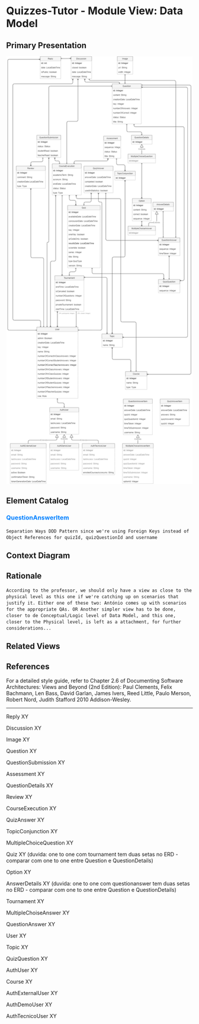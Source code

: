 # Quizzes-Tutor - Module View: Data Model

## Primary Presentation

<img src="pictures/Data Model View.png" width="900" >

## Element Catalog

### <span style="color:#0080ff">QuestionAnswerItem</span>
`Separation Ways DDD Pattern since we're using Foreign Keys instead of Object References for quizId, quizQuestionId and username`

## Context Diagram

## Rationale
`According to the professor, we should only have a view as close to the physical level as this one if we're catching up on scenarios that justify it. Either one of these two: António comes up with scenarios for the appropriate QAs. OR Another simpler view has to be done, closer to de Conceptual/Logic level of Data Model, and this one, closer to the Physical level, is left as a attachment, for further considerations...`

## Related Views

## References
For a detailed style guide, refer to Chapter 2.6 of Documenting Software Architectures: Views and Beyond (2nd Edition): Paul Clements, Felix Bachmann, Len Bass, David Garlan, James Ivers, Reed Little, Paulo Merson, Robert Nord, Judith Stafford 2010 Addison-Wesley.

----------------------------------------------
Reply			        XY


Discussion		        XY

Image			        XY

Question		        XY

QuestionSubmission  	XY

Assessment		        XY

QuestionDetails		    XY

Review 			        XY

CourseExecution		    XY

QuizAnswer		        XY

TopicConjunction	    XY

MultipleChoiceQuestion	XY

Quiz			        XY (duvida: one to one com tournament tem duas setas no ERD - comparar com one to one entre Question e QuestionDetails)

Option			        XY

AnswerDetails		    XY (duvida: one to one com questionanswer tem duas setas no ERD - comparar com one to one entre Question e QuestionDetails)

Tournament		        XY

MultipleChoiseAnswer	XY

QuestionAnswer		    XY

User			        XY

Topic			        XY

QuizQuestion		    XY

AuthUser		        XY

Course			        XY

AuthExternalUser	    XY

AuthDemoUser		    XY

AuthTecnicoUser		    XY
